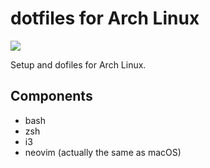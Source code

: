 # dotfiles for Arch Linux

![](https://img.shields.io/badge/.-dotfiles-green.svg)

Setup and dofiles for Arch Linux.

## Components

* bash
* zsh
* i3
* neovim (actually the same as macOS)
